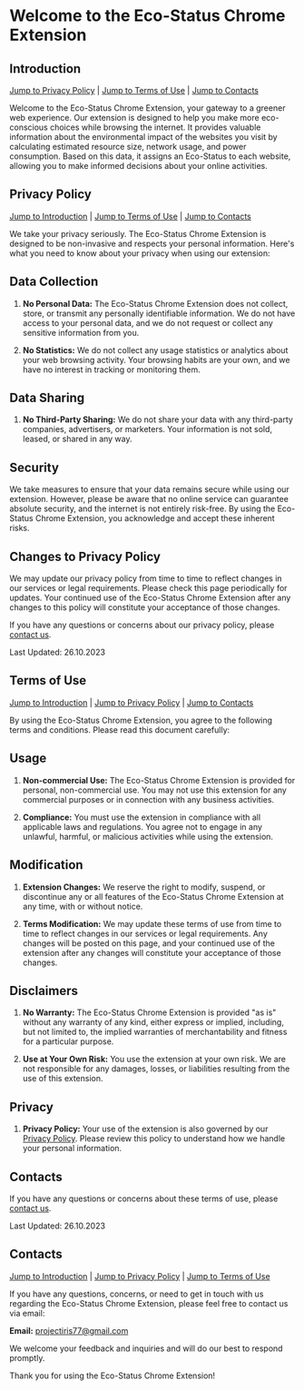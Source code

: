 # Welcome to the Eco-Status Chrome Extension

## Introduction
[Jump to Privacy Policy](#privacy-policy) | [Jump to Terms of Use](#terms-of-use) | [Jump to Contacts](#contacts)

Welcome to the Eco-Status Chrome Extension, your gateway to a greener web experience. Our extension is designed to help you make more eco-conscious choices while browsing the internet. It provides valuable information about the environmental impact of the websites you visit by calculating estimated resource size, network usage, and power consumption. Based on this data, it assigns an Eco-Status to each website, allowing you to make informed decisions about your online activities.

## Privacy Policy
[Jump to Introduction](#introduction) | [Jump to Terms of Use](#terms-of-use) | [Jump to Contacts](#contacts)

We take your privacy seriously. The Eco-Status Chrome Extension is designed to be non-invasive and respects your personal information. Here's what you need to know about your privacy when using our extension:

## Data Collection

1. **No Personal Data:** The Eco-Status Chrome Extension does not collect, store, or transmit any personally identifiable information. We do not have access to your personal data, and we do not request or collect any sensitive information from you.

2. **No Statistics:** We do not collect any usage statistics or analytics about your web browsing activity. Your browsing habits are your own, and we have no interest in tracking or monitoring them.

## Data Sharing

1. **No Third-Party Sharing:** We do not share your data with any third-party companies, advertisers, or marketers. Your information is not sold, leased, or shared in any way.

## Security

We take measures to ensure that your data remains secure while using our extension. However, please be aware that no online service can guarantee absolute security, and the internet is not entirely risk-free. By using the Eco-Status Chrome Extension, you acknowledge and accept these inherent risks.

## Changes to Privacy Policy

We may update our privacy policy from time to time to reflect changes in our services or legal requirements. Please check this page periodically for updates. Your continued use of the Eco-Status Chrome Extension after any changes to this policy will constitute your acceptance of those changes.

If you have any questions or concerns about our privacy policy, please [contact us](#contacts).

Last Updated: 26.10.2023


## Terms of Use
[Jump to Introduction](#introduction) | [Jump to Privacy Policy](#privacy-policy) | [Jump to Contacts](#contacts)

By using the Eco-Status Chrome Extension, you agree to the following terms and conditions. Please read this document carefully:

## Usage

1. **Non-commercial Use:** The Eco-Status Chrome Extension is provided for personal, non-commercial use. You may not use this extension for any commercial purposes or in connection with any business activities.

2. **Compliance:** You must use the extension in compliance with all applicable laws and regulations. You agree not to engage in any unlawful, harmful, or malicious activities while using the extension.

## Modification

1. **Extension Changes:** We reserve the right to modify, suspend, or discontinue any or all features of the Eco-Status Chrome Extension at any time, with or without notice.

2. **Terms Modification:** We may update these terms of use from time to time to reflect changes in our services or legal requirements. Any changes will be posted on this page, and your continued use of the extension after any changes will constitute your acceptance of those changes.

## Disclaimers

1. **No Warranty:** The Eco-Status Chrome Extension is provided "as is" without any warranty of any kind, either express or implied, including, but not limited to, the implied warranties of merchantability and fitness for a particular purpose.

2. **Use at Your Own Risk:** You use the extension at your own risk. We are not responsible for any damages, losses, or liabilities resulting from the use of this extension.

## Privacy

1. **Privacy Policy:** Your use of the extension is also governed by our [Privacy Policy](#privacy-policy). Please review this policy to understand how we handle your personal information.

## Contacts

If you have any questions or concerns about these terms of use, please [contact us](#contacts).

Last Updated: 26.10.2023


## Contacts
[Jump to Introduction](#introduction) | [Jump to Privacy Policy](#privacy-policy) | [Jump to Terms of Use](#terms-of-use)

If you have any questions, concerns, or need to get in touch with us regarding the Eco-Status Chrome Extension, please feel free to contact us via email:

**Email:** [projectiris77@gmail.com](mailto:projectiris77@gmail.com)

We welcome your feedback and inquiries and will do our best to respond promptly.

Thank you for using the Eco-Status Chrome Extension!

